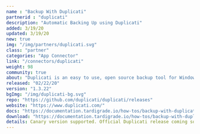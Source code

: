 ```yaml
---
name : "Backup With Duplicati"
partnerid : "duplicati"
description: "Automatic Backing Up using Duplicati"
added: 3/19/20
updated: 3/19/20
new: true
img: "/img/partners/duplicati.svg"
class: "partner"
categories: "App Connector"
link: "/connectors/duplicati"
weight: 98
community: true
about: "Duplicati is an easy to use, open source backup tool for Windows, Mac, Linux, iOS, and Android that enables backups to the decentralized cloud. Duplicati users can now take advantage of the benefits of enterprise-grade security backed by SLAs, with end-to-end encryption on every file through a new native integration with Tardigrade."
released: "02/22/20"
version: "1.3.22"
bgImg: "/img/duplicati-bg.svg"
repo: "https://github.com/duplicati/duplicati/releases"
website: "https://www.duplicati.com/"
docs: "https://documentation.tardigrade.io/how-tos/backup-with-duplicati"
download: "https://documentation.tardigrade.io/how-tos/backup-with-duplicati"
details: Canary version supported. Official Duplicati release coming soon.
---
```


